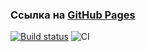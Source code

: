### Ссылка на [GitHub Pages](https://orlovaaa.github.io/ahj-animation/)

[![Build status](https://ci.appveyor.com/api/projects/status/n5fsb7ge5k0evj0u/branch/main?svg=true)](https://ci.appveyor.com/project/orlovaaa/ahj-animation/branch/main)
![CI](https://github.com/orlovaaa/ahj-animation/actions/workflows/web.yml/badge.svg)